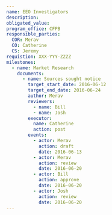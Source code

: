 ```yaml
---
name: EEO Investigators
description:
obligated_value:
program_office: CFPB
responsible_parties:
  COR: Merav
  CO: Catherine
  CS: Jeremy
requistion: XXX-YYY-ZZZZ
milestones:
  - name: Market Research
    documents:
      - name: Sources sought notice
        target_start_date: 2016-06-12
        target_end_date: 2016-06-24
        author: Merav
        reviewers:
          - name: Bill
          - name: Josh
        executor:
          name: Catherine
          action: post
        events:
          - actor: Merav
            action: draft
            date: 2016-06-13
          - actor: Merav
            action: review
            date: 2016-06-20
          - actor: Bill
            action: approve
            date: 2016-06-20
          - actor: Josh
            action: review
            date: 2016-06-20
---
```

